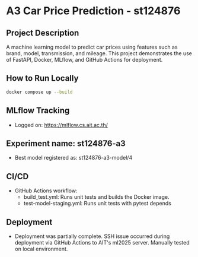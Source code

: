 # A3 Car Price Prediction - st124876

## Project Description
A machine learning model to predict car prices using features such as brand, model, transmission, and mileage. This project demonstrates the use of FastAPI, Docker, MLflow, and GitHub Actions for deployment.

## How to Run Locally

```bash
docker compose up --build
```

## MLflow Tracking
- Logged on: https://mlflow.cs.ait.ac.th/

## Experiment name: st124876-a3
- Best model registered as: st124876-a3-model/4

## CI/CD
- GitHub Actions workflow:
    - build_test.yml: Runs unit tests and builds the Docker image.
    - test-model-staging.yml: Runs unit tests with pytest depends

## Deployment
- Deployment was partially complete. SSH issue occurred during deployment via GitHub Actions to AIT's ml2025 server. Manually tested on local environment.